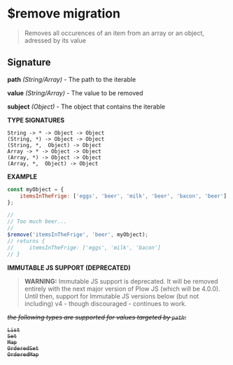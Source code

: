 # $remove migration

> Removes all occurences of an item from an array or an object, adressed by its value

## Signature

**path** *(String/Array)* - The path to the iterable

**value** *(String/Array)* - The value to be removed

**subject** *(Object)* - The object that contains the iterable

**TYPE SIGNATURES**
```
String -> * -> Object -> Object
(String, *) -> Object -> Object
(String, *,  Object) -> Object
Array -> * -> Object -> Object
(Array, *) -> Object -> Object
(Array, *,  Object) -> Object
```

**EXAMPLE**
```js
const myObject = {
    itemsInTheFrige: ['eggs', 'beer', 'milk', 'beer', 'bacon', 'beer']
};

//
// Too much beer...
//
$remove('itemsInTheFrige', 'beer', myObject);
// returns {
//     itemsInTheFrige: ['eggs', 'milk', 'bacon']
// }
```

**IMMUTABLE JS SUPPORT (DEPRECATED)**

> **WARNING:** Immutable JS support is deprecated. It will be removed entirely with the next major version of Plow JS (which will be 4.0.0). Until then, 
support for Immutable JS versions below (but not including) v4 - though discouraged - continues to work.

<s>*the following types are supported for values targeted by `path`*:
```
List
Set
Map
OrderedSet
OrderedMap
```
</s>
